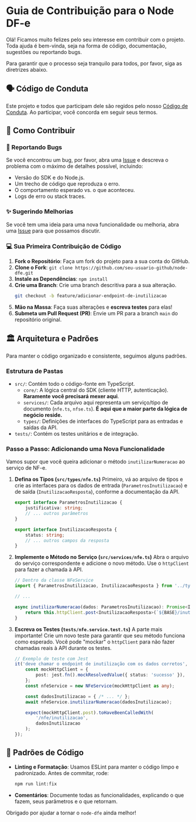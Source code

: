 # Guia de Contribuição para o Node DF-e

Olá! Ficamos muito felizes pelo seu interesse em contribuir com o projeto. Toda ajuda é bem-vinda, seja na forma de código, documentação, sugestões ou reportando bugs.

Para garantir que o processo seja tranquilo para todos, por favor, siga as diretrizes abaixo.

## 🗣️ Código de Conduta

Este projeto e todos que participam dele são regidos pelo nosso [Código de Conduta](CODE_OF_CONDUCT.md). Ao participar, você concorda em seguir seus termos.

## 🚀 Como Contribuir

### 🐛 Reportando Bugs
Se você encontrou um bug, por favor, abra uma [Issue](https://github.com/AugustoPreis/node-dfe/issues) e descreva o problema com o máximo de detalhes possível, incluindo:
- Versão do SDK e do Node.js.
- Um trecho de código que reproduza o erro.
- O comportamento esperado vs. o que aconteceu.
- Logs de erro ou stack traces.

### ✨ Sugerindo Melhorias
Se você tem uma ideia para uma nova funcionalidade ou melhoria, abra uma [Issue](https://github.com/AugustoPreis/node-dfe/issues) para que possamos discutir.

### 💻 Sua Primeira Contribuição de Código

1.  **Fork o Repositório**: Faça um fork do projeto para a sua conta do GitHub.
2.  **Clone o Fork**: `git clone https://github.com/seu-usuario-github/node-dfe.git`
3.  **Instale as Dependências**: `npm install`
4.  **Crie uma Branch**: Crie uma branch descritiva para a sua alteração.
    ```bash
    git checkout -b feature/adicionar-endpoint-de-inutilizacao
    ```
5.  **Mão na Massa**: Faça suas alterações e **escreva testes** para elas!
6.  **Submeta um Pull Request (PR)**: Envie um PR para a branch `main` do repositório original.

## 🏛️ Arquitetura e Padrões

Para manter o código organizado e consistente, seguimos alguns padrões.

### Estrutura de Pastas
- `src/`: Contém todo o código-fonte em TypeScript.
  - `core/`: A lógica central do SDK (cliente HTTP, autenticação). **Raramente você precisará mexer aqui**.
  - `services/`: Cada arquivo aqui representa um serviço/tipo de documento (`nfe.ts`, `nfse.ts`). **É aqui que a maior parte da lógica de negócio reside.**
  - `types/`: Definições de interfaces do TypeScript para as entradas e saídas da API.
- `tests/`: Contém os testes unitários e de integração.

### Passo a Passo: Adicionando uma Nova Funcionalidade

Vamos supor que você queira adicionar o método `inutilizarNumeracao` ao serviço de NF-e.

1.  **Defina os Tipos (`src/types/nfe.ts`)**
    Primeiro, vá ao arquivo de tipos e crie as interfaces para os dados de entrada (`ParametrosInutilizacao`) e de saída (`InutilizacaoResposta`), conforme a documentação da API.

    ```typescript
    export interface ParametrosInutilizacao {
        justificativa: string;
        // ... outros parâmetros
    }

    export interface InutilizacaoResposta {
        status: string;
        // ... outros campos da resposta
    }
    ```

2.  **Implemente o Método no Serviço (`src/services/nfe.ts`)**
    Abra o arquivo do serviço correspondente e adicione o novo método. Use o `httpClient` para fazer a chamada à API.

    ```typescript
    // Dentro da classe NFeService
    import { ParametrosInutilizacao, InutilizacaoResposta } from '../types/nfeTypes';

    // ...

    async inutilizarNumeracao(dados: ParametrosInutilizacao): Promise<InutilizacaoResposta> {
        return this.httpClient.post<InutilizacaoResposta>(`${BASE}/inutilizacao`, dados);
    }
    ```

3.  **Escreva os Testes (`tests/nfe.service.test.ts`)**
    A parte mais importante! Crie um novo teste para garantir que seu método funciona como esperado. Você pode "mockar" o `httpClient` para não fazer chamadas reais à API durante os testes.

    ```typescript
    // Exemplo de teste com Jest
    it('deve chamar o endpoint de inutilização com os dados corretos', async () => {
        const mockHttpClient = {
            post: jest.fn().mockResolvedValue({ status: 'sucesso' }),
        };
        const nfeService = new NFeService(mockHttpClient as any);

        const dadosInutilizacao = { /* ... */ };
        await nfeService.inutilizarNumeracao(dadosInutilizacao);

        expect(mockHttpClient.post).toHaveBeenCalledWith(
            '/nfe/inutilizacao',
            dadosInutilizacao
        );
    });
    ```

## 🎨 Padrões de Código

- **Linting e Formatação**: Usamos ESLint para manter o código limpo e padronizado. Antes de commitar, rode:
  ```bash
  npm run lint:fix
  ```
- **Comentários**: Documente todas as funcionalidades, explicando o que fazem, seus parâmetros e o que retornam.

Obrigado por ajudar a tornar o `node-dfe` ainda melhor!